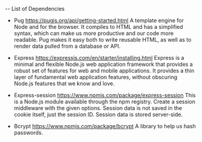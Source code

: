 -- List of Dependencies

-   Pug
    https://pugjs.org/api/getting-started.html
    A template engine for Node and for the browser. It compiles to HTML and has a simplified syntax, which can make us more productive and our code more readable. Pug makes it easy both to write reusable HTML, as well as to render data pulled from a database or API.

-   Express
    https://expressjs.com/en/starter/installing.html
    Express is a minimal and flexible Node.js web application framework that provides a robust set of features for web and mobile applications.
    It provides a thin layer of fundamental web application features, without obscuring Node.js features that we know and love.

-   Express-session
    https://www.npmjs.com/package/express-session
    This is a Node.js module available through the npm registry.
    Create a session middleware with the given options. Session data is not saved in the cookie itself, just the session ID. Session data is stored server-side.

-   Bcrypt
    https://www.npmjs.com/package/bcrypt
    A library to help us hash passwords.
